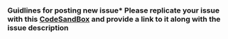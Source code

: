 <!-- Love react-slick? Please consider supporting our collective:
👉  https://opencollective.com/react-slick/donate -->
### Guidlines for posting new issue* Please replicate your issue with this [CodeSandBox](https://codesandbox.io/s/zzloxr09mp) and provide a link to it along with the issue description
